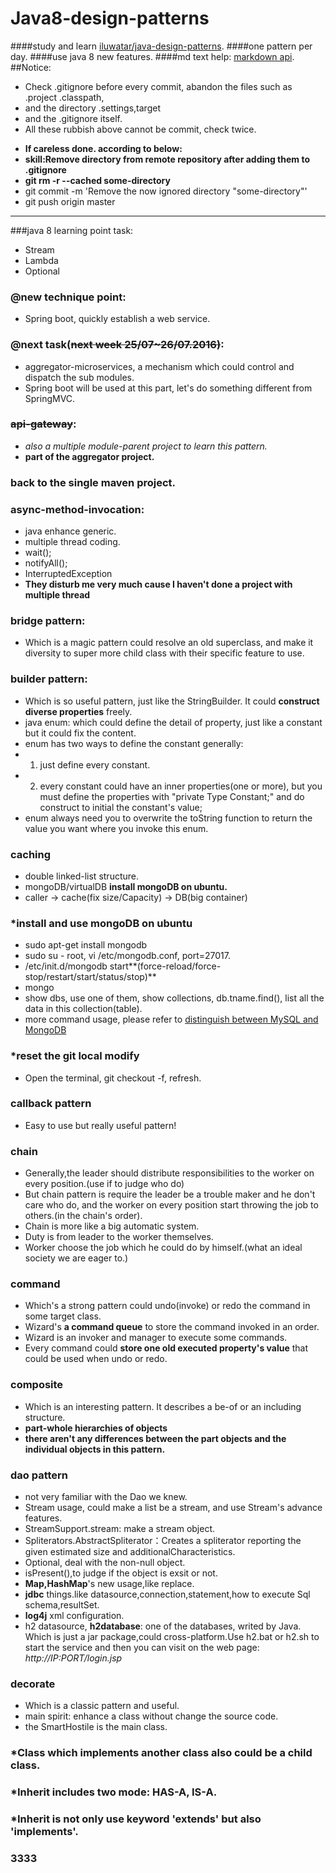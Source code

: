 # Java8-design-patterns
####study and learn [iluwatar/java-design-patterns](https://github.com/iluwatar/java-design-patterns).
####one pattern per day.
####use java 8 new features.
####md text help: [markdown api](http://itmyhome.com/markdown/index.html).
##Notice:
* Check .gitignore before every commit, abandon the files such as .project .classpath,
* and the directory .settings,target
* and the .gitignore itself.
* All these rubbish above cannot be commit, check twice.

- **If careless done. according to below:**
- **skill:Remove directory from remote repository after adding them to .gitignore**
- **git rm -r --cached some-directory**
- git commit -m 'Remove the now ignored directory "some-directory"'
- git push origin master

***
###java 8 learning point task:
* Stream
* Lambda
* Optional

### @new technique point:
* Spring boot, quickly establish a web service.

### @next task(~~next week 25/07~26/07.2016)~~:
* aggregator-microservices, a mechanism which could control and dispatch the sub modules.
* Spring boot will be used at this part, let's do something different from SpringMVC.

### ~~api-gateway~~:
- *also a multiple module-parent project to learn this pattern.*
- **part of the aggregator project.**

### back to the single maven project.

### async-method-invocation:
- java enhance generic.
- multiple thread coding.
- wait();
- notifyAll();
- InterruptedException
- **They disturb me very much cause I haven't done a project with multiple thread**

### bridge pattern:
- Which is a magic pattern could resolve an old superclass, and make it diversity to super more child class with their specific feature to use.

### builder pattern:
- Which is so useful pattern, just like the StringBuilder. It could **construct diverse properties** freely.
- java enum: which could define the detail of property, just like a constant but it could fix the content.
- enum has two ways to define the constant generally: 
- 1. just define every constant.
- 2. every constant could have an inner properties(one or more), but you must define the properties with "private Type Constant;" and do construct to initial the constant's value;
- enum always need you to overwrite the toString function to return the value you want where you invoke this enum.

### caching
- double linked-list structure.
- mongoDB/virtualDB **install mongoDB on ubuntu.**
- caller -> cache(fix size/Capacity) -> DB(big container)

### *install and use mongoDB on ubuntu
- sudo apt-get install mongodb
- sudo su - root, vi /etc/mongodb.conf, port=27017.
- /etc/init.d/mongodb start**(force-reload/force-stop/restart/start/status/stop)**
- mongo
- show dbs,	use one of them, show collections, db.tname.find(), list all the data in this collection(table).
- more command usage, please refer to [distinguish between MySQL and MongoDB](http://www.lai18.com/content/422835.html)

### *reset the git local modify 
- Open the terminal, git checkout -f, refresh.

### callback pattern 
- Easy to use but really useful pattern!

### chain
- Generally,the leader should distribute responsibilities to the worker on every position.(use if to judge who do)
- But chain pattern is require the leader be a trouble maker and he don't care who do, and the worker on every position start throwing the job to others.(in the chain's order).
- Chain is more like a big automatic system.
- Duty is from leader to the worker themselves.
- Worker choose the job which he could do by himself.(what an ideal society we are eager to.)

### command
- Which's a strong pattern could undo(invoke) or redo the command in some target class.
- Wizard's **a command queue** to store the command invoked in an order.
- Wizard is an invoker and manager to execute some commands.
- Every command could **store one old executed property's value** that could be used when undo or redo.

### composite
- Which is an interesting pattern. It describes a be-of or an including structure.
- **part-whole hierarchies of objects**
- **there aren't any differences between the part objects and the individual objects in this pattern.**

### dao pattern
- not very familiar with the Dao we knew.
- Stream usage, could make a list be a stream, and use Stream's advance features.
- StreamSupport.stream: make a stream object.
- Spliterators.AbstractSpliterator：Creates a spliterator reporting the given estimated size and additionalCharacteristics.
- Optional, deal with the non-null object.
- isPresent(),to judge if the object is exsit or not.
- **Map,HashMap**'s new usage,like replace.	
- **jdbc** things.like datasource,connection,statement,how to execute Sql schema,resultSet.
- **log4j** xml configuration.
- h2 datasource, **h2database**: one of the databases, writed by Java. Which is just a jar package,could cross-platform.Use h2.bat or h2.sh to start the service and then you can visit on the web page:  *http://IP:PORT/login.jsp*

### decorate
- Which is a classic pattern and useful.
- main spirit: enhance a class without change the source code.
- the SmartHostile is the main class.

### *Class which implements another class also could be a child class. 
### *Inherit includes two mode: HAS-A, IS-A. 
### *Inherit is not only use keyword 'extends' but also 'implements'. 

### 3333